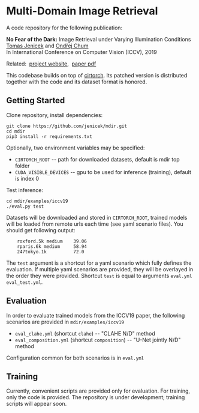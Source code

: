 # Multi-Domain Image Retrieval

A code repository for the following publication:

**No Fear of the Dark:** Image Retrieval under Varying Illumination Conditions  
[Tomas Jenicek][jenicek] and [Ondřej Chum][chum]  
In International Conference on Computer Vision (ICCV), 2019

Related:&nbsp; [project website][daynight],&nbsp; [paper pdf][arxiv]

This codebase builds on top of [cirtorch](https://github.com/filipradenovic/cnnimageretrieval-pytorch). Its patched version is distributed together with the code and its dataset format is honored.


## Getting Started

Clone repository, install dependencies:

```
git clone https://github.com/jenicek/mdir.git
cd mdir
pip3 install -r requirements.txt
```

Optionally, two environment variables may be specified:

- `CIRTORCH_ROOT` -- path for downloaded datasets, default is mdir top folder
- `CUDA_VISIBLE_DEVICES` -- gpu to be used for inference (training), default is index 0

Test inference:

```
cd mdir/examples/iccv19
./eval.py test
```

Datasets will be downloaded and stored in `CIRTORCH_ROOT`, trained models will be loaded from remote urls each time (see yaml scenario files). You should get following output:

```
    roxford.5k medium    39.06
    rparis.6k medium     58.94
    247tokyo.1k          72.0
```

The `test` argument is a shortcut for a yaml scenario which fully defines the evaluation. If multiple yaml scenarios are provided, they will be overlayed in the order they were provided. Shortcut `test` is equal to arguments `eval.yml eval_test.yml`.


## Evaluation

In order to evaluate trained models from the ICCV19 paper, the following scenarios are provided in `mdir/examples/iccv19`

- `eval_clahe.yml` (shortcut `clahe`) -- "CLAHE N/D" method
- `eval_composition.yml` (shortcut `composition`) -- "U-Net jointly N/D" method

Configuration common for both scenarios is in `eval.yml`


## Training

Currently, convenient scripts are provided only for evaluation. For training, only the code is provided. The repository is under development; training scripts will appear soon.


<!-- References -->

[daynight]: http://cmp.felk.cvut.cz/daynightretrieval/
[arxiv]: https://arxiv.org/pdf/1908.08999.pdf
[jenicek]: http://cmp.felk.cvut.cz/~jenicto2
[chum]: http://cmp.felk.cvut.cz/~chum
